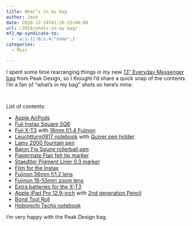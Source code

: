 ```yaml
---
title: What’s in my bag
author: Jack
date: 2018-12-24T01:18:25+00:00
url: /2018/whats-in-my-bag/
mf2_mp-syndicate-to:
  - 'a:1:{i:0;s:4:"none";}'
categories:
  - Misc

---
```

I spent some time rearranging things in my new [13&#8243; Everyday Messenger bag][1] from Peak Design, so I thought I&#8217;d share a quick snap of the contents. I&#8217;m a fan of &#8220;what&#8217;s in my bag&#8221; shots so here&#8217;s mine.<figure class="wp-block-image">

<img src="/img/2018/12/DSCF3088-821x1024.jpg" alt="" class="wp-image-2218" srcset="/img/2018/12/DSCF3088.jpg 821w, /img/2018/12/DSCF3088-241x300.jpg 241w, /img/2018/12/DSCF3088-768x958.jpg 768w, /img/2018/12/DSCF3088-750x935.jpg 750w" sizes="(max-width: 821px) 100vw, 821px" /></figure> <figure class="wp-block-image"><img src="/img/2018/12/DSCF3090-1024x683.jpg" alt="" class="wp-image-2219" srcset="/img/2018/12/DSCF3090.jpg 1024w, /img/2018/12/DSCF3090-300x200.jpg 300w, /img/2018/12/DSCF3090-768x512.jpg 768w, /img/2018/12/DSCF3090-750x500.jpg 750w" sizes="(max-width: 1024px) 100vw, 1024px" /></figure> 

List of contents:

  * [Apple AirPods][2]
  * [Fuji Instax Square SQ6][3]
  * [Fuji X-T3][4] with [16mm f/1.4 Fujinon][5]
  * [Leuchtturm1917 notebook][6] with [Quiver pen holder][7]
  * [Lamy 2000 fountain pen][8]
  * [Baron Fig Squire rollerball pen][9]
  * [Papermate Flair felt tip marker][10]
  * [Staedtler Pigment Liner 0.3 marker][11]
  * [Film for the Instax][12]
  * [Fujinon 56mm f/1.2 lens][13]
  * [Fujinon 18-55mm zoom lens][14]
  * [Extra batteries for the X-T3][15]
  * [Apple iPad Pro 12.9-inch][16] with [2nd generation Pencil][17]
  * [Bond Tool Roll][18]
  * [Hobonichi Techo notebook][19]

I&#8217;m very happy with the Peak Design bag.

 [1]: https://www.peakdesign.com/collections/everyday-bags/products/everyday-messenger?variant=2164691370028
 [2]: https://www.apple.com/airpods/
 [3]: http://www.fujifilm.com/products/instant_photo/cameras/instax_square_sq6/
 [4]: https://www.bhphotovideo.com/c/product/1433839-REG/fujifilm_16588509_x_t3_mirrorless_digital_camera.html
 [5]: https://www.bhphotovideo.com/c/product/1138987-REG/fujifilm_xf_16mm_f_1_4_r.html
 [6]: https://www.gouletpens.com/products/leuchtturm1917-medium-a5-notebook-black-dot-grid?variant=11884714295339
 [7]: https://www.quiverglobal.com/large-single-pen-holder-for-notebooks-quiver/
 [8]: https://www.gouletpens.com/products/lamy-2000-fountain-pen-makrolon?variant=11884844875819
 [9]: https://www.baronfig.com/products/squire
 [10]: https://www.jetpens.com/Paper-Mate-Flair-Felt-Tip-Pen-Medium-Point-Black/pd/13340
 [11]: https://www.jetpens.com/Staedtler-Pigment-Liner-Marker-Pen-0.3-mm-Black/pd/7938
 [12]: https://www.bhphotovideo.com/c/product/1406035-REG/fujifilm_16583664_instax_square_film_us.html
 [13]: https://www.bhphotovideo.com/c/product/1021630-REG/fujifilm_xf_56mm_f_1_2_r.html
 [14]: https://www.bhphotovideo.com/c/product/883530-REG/Fujifilm_XF_18_55mm_f_2_8_4_OIS.html
 [15]: https://www.bhphotovideo.com/c/product/1263624-REG/fujifilm_16528470_np_w126s_li_ion_battery_pack.html
 [16]: https://www.apple.com/ipad-pro/
 [17]: https://www.apple.com/apple-pencil/
 [18]: https://bondtravelgear.com/collections/pouches/products/tool-roll
 [19]: https://www.1101.com/store/techo/en/